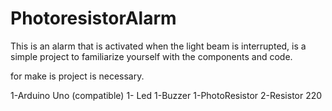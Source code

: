 # PhotoresistorAlarm

This is an alarm that is activated when the light beam is interrupted, is a simple project to familiarize yourself with the components and code.

for make is project is necessary.

1-Arduino Uno (compatible)
1- Led
1-Buzzer
1-PhotoResistor
2-Resistor 220
